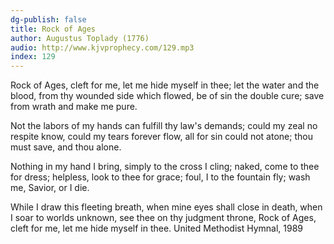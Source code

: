 ```yaml
---
dg-publish: false
title: Rock of Ages
author: Augustus Toplady (1776)
audio: http://www.kjvprophecy.com/129.mp3
index: 129
---
```


Rock of Ages, cleft for me,
let me hide myself in thee;
let the water and the blood,
from thy wounded side which flowed,
be of sin the double cure;
save from wrath and make me pure.

Not the labors of my hands
can fulfill thy law's demands;
could my zeal no respite know,
could my tears forever flow,
all for sin could not atone;
thou must save, and thou alone.

Nothing in my hand I bring,
simply to the cross I cling;
naked, come to thee for dress;
helpless, look to thee for grace;
foul, I to the fountain fly;
wash me, Savior, or I die.

While I draw this fleeting breath,
when mine eyes shall close in death,
when I soar to worlds unknown,
see thee on thy judgment throne,
Rock of Ages, cleft for me,
let me hide myself in thee.
United Methodist Hymnal, 1989